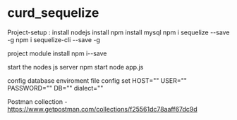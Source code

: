 # curd_sequelize
Project-setup :
 install nodejs
 install npm
 install mysql 
 npm i sequelize --save -g
 npm i sequelize-cli --save -g

project module install
  npm i--save 

start the nodes js server 
  npm start
  node app.js     
    
config database enviroment file config set 
    HOST=""
    USER=""
    PASSWORD=""
    DB=""
    dialect=""
    
Postman collection -
https://www.getpostman.com/collections/f25561dc78aaff67dc9d